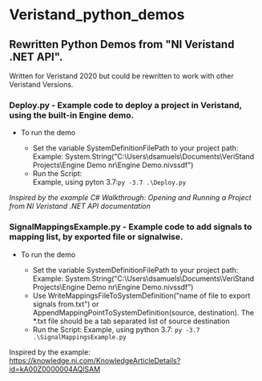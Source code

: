 # Veristand_python_demos

## Rewritten Python Demos from "NI Veristand .NET API".
Written for Veristand 2020 but could be rewritten to work with other Veristand Versions.

### **Deploy.py** - Example code to deploy a project in Veristand, using the built-in Engine demo.

* To run the demo
  
  * Set the variable SystemDefinitionFilePath to your project path:  
    Example: System.String("C:\\Users\\dsamuels\\Documents\\VeriStand Projects\\Engine Demo nr\\Engine Demo.nivssdf")
  * Run the Script:  
    Example, using pyton 3.7:`py -3.7 .\Deploy.py`
  
 *Inspired by the example C# Walkthrough: Opening and Running a Project from NI Veristand .NET API documentation*
 
### **SignalMappingsExample.py** - Example code to add signals to mapping list, by exported file or signalwise.

* To run the demo

  * Set the variable SystemDefinitionFilePath to your project path:  
    Example: System.String("C:\\Users\\dsamuels\\Documents\\VeriStand Projects\\Engine Demo nr\\Engine Demo.nivssdf")
  * Use WriteMappingsFileToSystemDefinition("name of file to export signals from.txt") or 
    AppendMappingPointToSystemDefinition(source, destination). The *.txt file should be a tab separated list of 
    source destination
  * Run the Script:
    Example, using python 3.7: `py -3.7 .\SignalMappingsExample.py`
  
 Inspired by the example: https://knowledge.ni.com/KnowledgeArticleDetails?id=kA00Z0000004AQlSAM 
  
